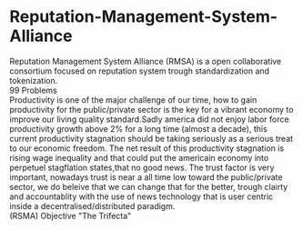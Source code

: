 # Reputation-Management-System-Alliance
Reputation Management System Alliance (RMSA) is a open collaborative consortium focused on reputation system trough standardization and 
tokenization.                                                                                                                              
99 Problems                                                                                                                                 
Productivity is one of the major challenge of our time, how to gain productivity for the public/private sector is the key for a vibrant economy to improve our living quality standard.Sadly america did not enjoy labor force productivity growth above 2% for a long time (almost a decade), this current productivity stagnation should be taking seriously as a serious treat to our economic freedom. The net result of this productivity stagnation is rising wage inequality and that could put the americain economy into perpetuel stagflation states,that no good news.
The trust factor is very important, nowadays trust is near a all time low toward the public/private sector, we do beleive that we can change that for the better, trough clairty and accountablity with the use of news technology that is user centric inside a decentralised/distributed paradigm.                                                                                                                                                                                                            
(RSMA) Objective "The Trifecta"                                                                                                                       






